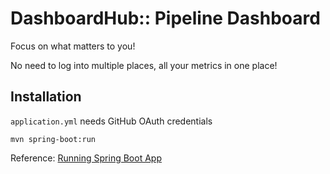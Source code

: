 # DashboardHub:: Pipeline Dashboard

Focus on what matters to you!

No need to log into multiple places, all your metrics in one place!

## Installation

`application.yml` needs GitHub OAuth credentials

`mvn spring-boot:run`

Reference: [Running Spring Boot App](https://docs.spring.io/spring-boot/docs/current/reference/html/using-boot-running-your-application.html#using-boot-running-from-an-ide)
